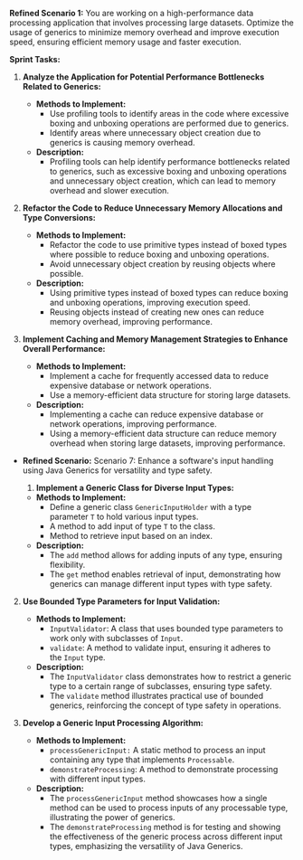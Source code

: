 **Refined Scenario 1:** You are working on a high-performance data processing application that involves processing large datasets. Optimize the usage of generics to minimize memory overhead and improve execution speed, ensuring efficient memory usage and faster execution.

**Sprint Tasks:**

1. **Analyze the Application for Potential Performance Bottlenecks Related to Generics:**
    
    - **Methods to Implement:**
        - Use profiling tools to identify areas in the code where excessive boxing and unboxing operations are performed due to generics.
        - Identify areas where unnecessary object creation due to generics is causing memory overhead.
    - **Description:**
        - Profiling tools can help identify performance bottlenecks related to generics, such as excessive boxing and unboxing operations and unnecessary object creation, which can lead to memory overhead and slower execution.
2. **Refactor the Code to Reduce Unnecessary Memory Allocations and Type Conversions:**
    
    - **Methods to Implement:**
        - Refactor the code to use primitive types instead of boxed types where possible to reduce boxing and unboxing operations.
        - Avoid unnecessary object creation by reusing objects where possible.
    - **Description:**
        - Using primitive types instead of boxed types can reduce boxing and unboxing operations, improving execution speed.
        - Reusing objects instead of creating new ones can reduce memory overhead, improving performance.
3. **Implement Caching and Memory Management Strategies to Enhance Overall Performance:**
    
    - **Methods to Implement:**
        - Implement a cache for frequently accessed data to reduce expensive database or network operations.
        - Use a memory-efficient data structure for storing large datasets.
    - **Description:**
        - Implementing a cache can reduce expensive database or network operations, improving performance.
        - Using a memory-efficient data structure can reduce memory overhead when storing large datasets, improving performance.




- **Refined Scenario:** Scenario 7: Enhance a software's input handling using Java Generics for versatility and type safety.
    
    1. **Implement a Generic Class for Diverse Input Types:**
    
    - **Methods to Implement:**
        - Define a generic class `GenericInputHolder` with a type parameter `T` to hold various input types.
        - A method to add input of type `T` to the class.
        - Method to retrieve input based on an index.
    - **Description:**
        - The `add` method allows for adding inputs of any type, ensuring flexibility.
        - The `get` method enables retrieval of input, demonstrating how generics can manage different input types with type safety.

2. **Use Bounded Type Parameters for Input Validation:**
    
    - **Methods to Implement:**
        - `InputValidator`: A class that uses bounded type parameters to work only with subclasses of `Input`.
        - `validate`: A method to validate input, ensuring it adheres to the `Input` type.
    - **Description:**
        - The `InputValidator` class demonstrates how to restrict a generic type to a certain range of subclasses, ensuring type safety.
        - The `validate` method illustrates practical use of bounded generics, reinforcing the concept of type safety in operations.
3. **Develop a Generic Input Processing Algorithm:**
    
    - **Methods to Implement:**
        - `processGenericInput:` A static method to process an input containing any type that implements `Processable`.
        - `demonstrateProcessing`: A method to demonstrate processing with different input types.
    - **Description:**
        - The `processGenericInput` method showcases how a single method can be used to process inputs of any processable type, illustrating the power of generics.
        - The `demonstrateProcessing` method is for testing and showing the effectiveness of the generic process across different input types, emphasizing the versatility of Java Generics.